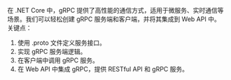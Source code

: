 在 .NET Core 中，gRPC 提供了高性能的通信方式，适用于微服务、实时通信等场景。我们可以轻松创建 gRPC 服务端和客户端，并将其集成到 Web API 中。
关键点：
1. 使用 .proto 文件定义服务接口。
2. 实现 gRPC 服务端逻辑。
3. 在客户端中调用 gRPC 服务。
4. 在 Web API 中集成 gRPC，提供 RESTful API 和 gRPC 服务。
